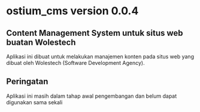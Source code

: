# ostium_cms version 0.0.4
## Content Management System untuk situs web buatan Wolestech
Aplikasi ini dibuat untuk melakukan manajemen konten pada situs web yang dibuat oleh
Wolestech (Software Development Agency).

## Peringatan
Aplikasi ini masih dalam tahap awal pengembangan dan belum dapat digunakan sama sekali
